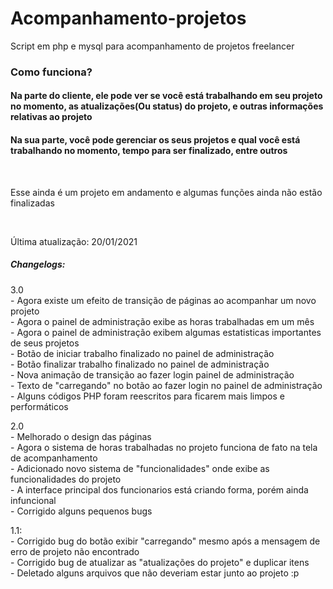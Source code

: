 # Acompanhamento-projetos
Script em php e mysql para acompanhamento de projetos freelancer
<h3>Como funciona?</h3>
<h4>Na parte do cliente, ele pode ver se você está trabalhando em seu projeto no momento, as atualizações(Ou status) do projeto, e outras informações relativas ao projeto</h4>
<h4>Na sua parte, você pode gerenciar os seus projetos e qual você está trabalhando no momento, tempo para ser finalizado, entre outros</h4>
<br>
<p>Esse ainda é um projeto em andamento e algumas funções ainda não estão finalizadas</p>
<br>
<p>Última atualização: 20/01/2021</p>
<h5>Changelogs:</h5>
<p>3.0
<br>- Agora existe um efeito de transição de páginas ao acompanhar um novo projeto
<br>- Agora o painel de administração exibe as horas trabalhadas em um mês
<br>- Agora o painel de administração exibem algumas estatisticas importantes de seus projetos
<br>- Botão de iniciar trabalho finalizado no painel de administração
<br>- Botão finalizar trabalho finalizado no painel de administração
<br>- Nova animação de transição ao fazer login painel de administração
<br>- Texto de "carregando" no botão ao fazer login no painel de administração
<br>- Alguns códigos PHP foram reescritos para ficarem mais limpos e performáticos

</p>
<p>2.0
<br>- Melhorado o design das páginas
<br>- Agora o sistema de horas trabalhadas no projeto funciona de fato na tela de acompanhamento
<br>- Adicionado novo sistema de "funcionalidades" onde exibe as funcionalidades do projeto
<br>- A interface principal dos funcionarios está criando forma, porém ainda infuncional
<br>- Corrigido alguns pequenos bugs
</p>
<p>1.1:
<br>- Corrigido bug do botão exibir "carregando" mesmo após a mensagem de erro de projeto não encontrado
<br>- Corrigido bug de atualizar as "atualizações do projeto" e duplicar itens
<br>- Deletado alguns arquivos que não deveriam estar junto ao projeto :p</p>
